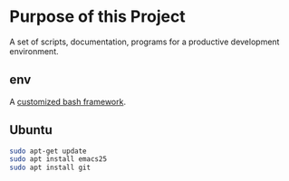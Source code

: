 # Purpose of this Project
A set of scripts, documentation, programs for a productive development environment.

## env
A [customized bash framework](bash/README.md).

## Ubuntu
```bash
sudo apt-get update
sudo apt install emacs25
sudo apt install git
```




